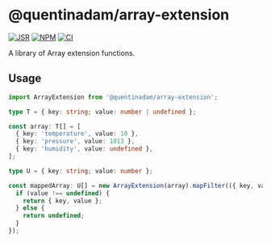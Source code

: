 # @quentinadam/array-extension

[![JSR][jsr-image]][jsr-url] [![NPM][npm-image]][npm-url] [![CI][ci-image]][ci-url]

A library of Array extension functions.

## Usage

```ts
import ArrayExtension from '@quentinadam/array-extension';

type T = { key: string; value: number | undefined };

const array: T[] = [
  { key: 'temperature', value: 10 },
  { key: 'pressure', value: 1013 },
  { key: 'humidity', value: undefined },
];

type U = { key: string; value: number };

const mappedArray: U[] = new ArrayExtension(array).mapFilter(({ key, value }) => {
  if (value !== undefined) {
    return { key, value };
  } else {
    return undefined;
  }
});
```

[ci-image]: https://img.shields.io/github/actions/workflow/status/quentinadam/deno-array-extension/ci.yml?branch=main&logo=github&style=flat-square
[ci-url]: https://github.com/quentinadam/deno-array-extension/actions/workflows/ci.yml
[npm-image]: https://img.shields.io/npm/v/@quentinadam/array-extension.svg?style=flat-square
[npm-url]: https://npmjs.org/package/@quentinadam/array-extension
[jsr-image]: https://jsr.io/badges/@quentinadam/array-extension?style=flat-square
[jsr-url]: https://jsr.io/@quentinadam/array-extension
